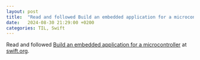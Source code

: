 ```yaml
---
layout: post
title:  "Read and followed Build an embedded application for a microcontroller"
date:   2024-08-30 21:29:00 +0200
categories: TIL, Swift
---
```

Read and followed [Build an embedded application for a microcontroller](https://www.swift.org/getting-started/embedded-swift/) at [swift.org](https://swift.org).
